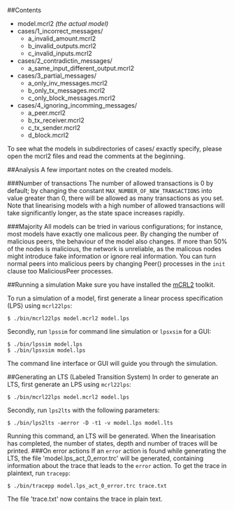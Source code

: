 ##Contents
* model.mcrl2 *(the actual model)*
* cases/1_incorrect_messages/
    * a_invalid_amount.mcrl2
    * b_invalid_outputs.mcrl2
    * c_invalid_inputs.mcrl2
* cases/2_contradictin_messages/
    * a_same_input_different_output.mcrl2
* cases/3_partial_messages/
    * a_only_inv_messages.mcrl2
    * b_only_tx_messages.mcrl2
    * c_only_block_messages.mcrl2        
* cases/4_ignoring_incomming_messages/
    * a_peer.mcrl2
    * b_tx_receiver.mcrl2
    * c_tx_sender.mcrl2
    * d_block.mcrl2

To see what the models in subdirectories of cases/ exactly specify, please open the mcrl2 files and read the comments at the beginning.

##Analysis
A few important notes on the created models.

###Number of transactions
The number of allowed transactions is 0 by default; by changing the constant `MAX_NUMBER_OF_NEW_TRANSACTIONS` into value greater than 0, there will be allowed as many transactions as you set. Note that linearising models with a high number of allowed transactions will take significantly longer, as the state space increases rapidly. 

###Majority
All models can be tried in various configurations; for instance, most models have exactly one malicous peer. By changing the number of malicious peers, the behaviour of the model also changes. If more than 50% of the nodes is malicious, the network is unreliable, as the malicous nodes might introduce fake information or ignore real information. 
You can turn normal peers into malicious peers by changing Peer() processes in the `init` clause too MaliciousPeer processes. 

##Running a simulation
Make sure you have installed the [mCRL2](http://www.mcrl2.org/) toolkit. 

To run a simulation of a model, first generate a linear process specification (LPS) using `mcrl22lps`:

    $ ./bin/mcrl22lps model.mcrl2 model.lps

Secondly, run `lpssim` for command line simulation or `lpsxsim` for a GUI:

    $ ./bin/lpssim model.lps
    $ ./bin/lpsxsim model.lps
    
The command line interface or GUI will guide you through the simulation.

##Generating an LTS (Labeled Transition System)
In order to generate an LTS, first generate an LPS using `mcrl22lps`:

    $ ./bin/mcrl22lps model.mcrl2 model.lps

Secondly, run `lps2lts` with the following parameters:

    $ ./bin/lps2lts -aerror -D -t1 -v model.lps model.lts
    
Running this command, an LTS will be generated. When the linearisation has completed, the number of states, depth and number of traces will be printed.
###On error actions
If an `error` action is found while generating the LTS, the file 'model.lps_act_0_error.trc' will be generated, containing information about the trace that leads to the `error` action. To get the trace in plaintext, run `tracepp`:

    $ ./bin/tracepp model.lps_act_0_error.trc trace.txt
    
The file 'trace.txt' now contains the trace in plain text.


